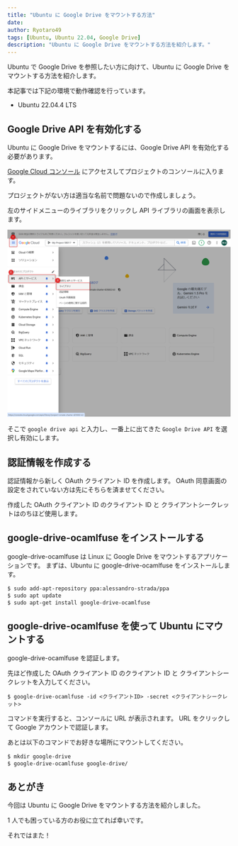 ```yaml
---
title: "Ubuntu に Google Drive をマウントする方法"
date:
author: Ryotaro49
tags: [Ubuntu, Ubuntu 22.04, Google Drive]
description: "Ubuntu に Google Drive をマウントする方法を紹介します。"
---
```


Ubuntu で Google Drive を参照したい方に向けて、Ubuntu に Google Drive をマウントする方法を紹介します。

本記事では下記の環境で動作確認を行っています。

- Ubuntu 22.04.4 LTS

## Google Drive API を有効化する

Ubuntu に Google Drive をマウントするには、Google Drive API を有効化する必要があります。

[Google Cloud コンソール](https://console.cloud.google.com) にアクセスしてプロジェクトのコンソールに入ります。

プロジェクトがない方は適当な名前で問題ないので作成しましょう。

左のサイドメニューのライブラリをクリックし API ライブラリの画面を表示します。

![API ライブラリ](images/liblary.png)

そこで `google drive api` と入力し、一番上に出てきた `Google Drive API` を選択し有効にします。

## 認証情報を作成する

認証情報から新しく OAuth クライアント ID を作成します。
OAuth 同意画面の設定をされていない方は先にそちらを済ませてください。

作成した OAuth クライアント ID のクライアント ID と クライアントシークレットはのちほど使用します。

## google-drive-ocamlfuse をインストールする

google-drive-ocamlfuse は Linux に Google Drive をマウントするアプリケーションです。
まずは、Ubuntu に google-drive-ocamlfuse をインストールします。

```:title=google-drive-ocamlfuseをインストール
$ sudo add-apt-repository ppa:alessandro-strada/ppa
$ sudo apt update
$ sudo apt-get install google-drive-ocamlfuse
```

## google-drive-ocamlfuse を使って Ubuntu にマウントする

google-drive-ocamlfuse を認証します。

先ほど作成した OAuth クライアント ID のクライアント ID と クライアントシークレットを入力してください。

```:title=google-drive-ocamlfuseの認証
$ google-drive-ocamlfuse -id <クライアントID> -secret <クライアントシークレット>
```

コマンドを実行すると、コンソールに URL が表示されます。
URL をクリックして Google アカウントで認証します。

あとは以下のコマンドでお好きな場所にマウントしてください。

```:title=例としてgoogle-driveというディレクトリにマウント
$ mkdir google-drive
$ google-drive-ocamlfuse google-drive/
```

## あとがき

今回は Ubuntu に Google Drive をマウントする方法を紹介しました。

1 人でも困っている方のお役に立てれば幸いです。

それではまた！

